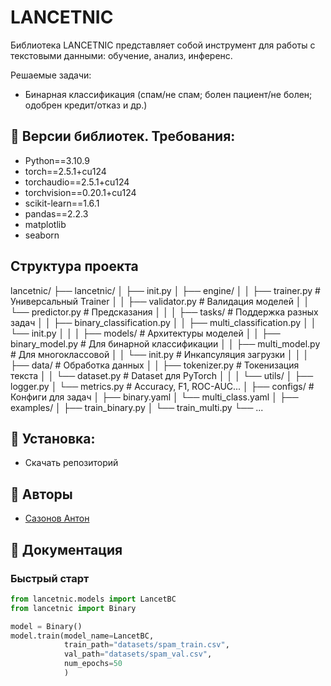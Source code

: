 # LANCETNIC 

Библиотека LANCETNIC представляет собой инструмент для работы с текстовыми данными: обучение, анализ, инференс.

Решаемые задачи:
- Бинарная классификация (спам/не спам; болен пациент/не болен; одобрен кредит/отказ и др.)


## 🔑 Версии библиотек. Требования:

- Python==3.10.9
- torch==2.5.1+cu124
- torchaudio==2.5.1+cu124
- torchvision==0.20.1+cu124
- scikit-learn==1.6.1
- pandas==2.2.3
- matplotlib
- seaborn

## Структура проекта

lancetnic/
├── lancetnic/
│ ├── init.py
│ ├── engine/
│ │ ├── trainer.py # Универсальный Trainer
│ │ ├── validator.py # Валидация моделей
│ │ └── predictor.py # Предсказания
│ │
│ ├── tasks/ # Поддержка разных задач
│ │ ├── binary_classification.py
│ │ ├── multi_classification.py
│ │ └── init.py
│ │
│ ├── models/ # Архитектуры моделей
│ │ ├── binary_model.py # Для бинарной классификации
│ │ ├── multi_model.py # Для многоклассовой
│ │ └── init.py # Инкапсуляция загрузки
│ │
│ ├── data/ # Обработка данных
│ │ ├── tokenizer.py # Токенизация текста
│ │ └── dataset.py # Dataset для PyTorch
│ │
│ └── utils/
│ ├── logger.py
│ └── metrics.py # Accuracy, F1, ROC-AUC...
│
├── configs/ # Конфиги для задач
│ ├── binary.yaml
│ └── multi_class.yaml
│
├── examples/
│ ├── train_binary.py
│ └── train_multi.py
└── ...

## 🚀 Установка:

- Скачать репозиторий



## 👥 Авторы

- [Сазонов Антон](https://github.com/Lancet52)


## 📄 Документация
### Быстрый старт
```Python
from lancetnic.models import LancetBC
from lancetnic import Binary

model = Binary()
model.train(model_name=LancetBC,
            train_path="datasets/spam_train.csv",
            val_path="datasets/spam_val.csv",
            num_epochs=50
            )
            
```

